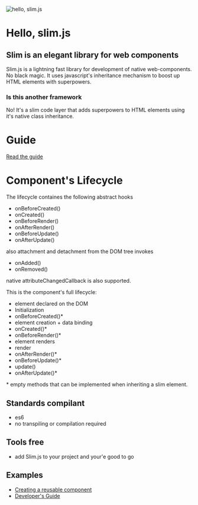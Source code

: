 ![hello, slim.js](https://raw.githubusercontent.com/eavichay/slim.js/master/example/webpage/slim2.png)
# Hello, slim.js

## Slim is an elegant library for web components

Slim.js is a lightning fast library for development of native web-components. No black magic.
It uses javascript's inheritance mechanism to boost up HTML elements with superpowers. 

### Is this another framework
No! It's a slim code layer that adds superpowers to HTML elements using it's native class inheritance.

# Guide
[Read the guide](/guide.md)

# Component's Lifecycle
The lifecycle containes the following abstract hooks

- onBeforeCreated()
- onCreated()
- onBeforeRender()
- onAfterRender()
- onBeforeUpdate()
- onAfterUpdate()

also attachment and detachment from the DOM tree invokes

- onAdded()
- onRemoved()

native attributeChangedCallback is also supported.

This is the component's full lifecycle:

- element declared on the DOM
- Initialization
- onBeforeCreated()*
- element creation + data binding
- onCreated()*
- onBeforeRender()*
- element renders
- render
- onAfterRender()*
- onBeforeUpdate()*
- update()
- onAfterUpdate()*

\* empty methods that can be implemented when inheriting a slim element.

## Standards compilant
- es6
- no transpiling or compilation required

## Tools free
- add Slim.js to your project and your'e good to go

## Examples
- [Creating a reusable component](./creating_a_reusable_component_example.md)
- [Developer's Guide](./guide.md)